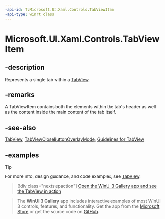 ```yaml
---
-api-id: T:Microsoft.UI.Xaml.Controls.TabViewItem
-api-type: winrt class
---
```


# Microsoft.UI.Xaml.Controls.TabViewItem

<!--
public class TabViewItem : Windows.UI.Xaml.Controls.ListViewItem
-->

## -description

Represents a single tab within a [TabView](tabview.md).

## -remarks

A TabViewItem contains both the elements within the tab's header as well as the content inside the main content of the tab itself.

## -see-also

[TabView](tabview.md), [TabViewCloseButtonOverlayMode](tabviewclosebuttonoverlaymode.md), [Guidelines for TabView](/windows/apps/design/controls/tab-view)

## -examples

> [!TIP]
> For more info, design guidance, and code examples, see [TabView](/windows/apps/design/controls/tab-view).

> [!div class="nextstepaction"]
> [Open the WinUI 3 Gallery app and see the TabView in action](winui3gallery:/item/TabView)

> The **WinUI 3 Gallery** app includes interactive examples of most WinUI 3 controls, features, and functionality. Get the app from the [Microsoft Store](https://www.microsoft.com/store/productId/9P3JFPWWDZRC) or get the source code on [GitHub](https://github.com/microsoft/WinUI-Gallery).

